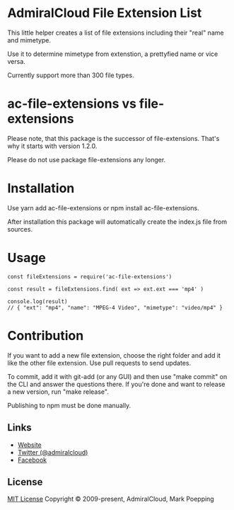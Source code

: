 # AdmiralCloud File Extension List
This little helper creates a list of file extensions including their "real" name and mimetype. 

Use it to determine mimetype from extenstion, a prettyfied name or vice versa.

Currently support more than 300 file types.

# ac-file-extensions vs file-extensions
Please note, that this package is the successor of file-extensions. That's why it starts with version 1.2.0.

Please do not use package file-extensions any longer.

# Installation
Use yarn add ac-file-extensions or npm install ac-file-extensions.

After installation this package will automatically create the index.js file from sources.

# Usage
```
const fileExtensions = require('ac-file-extensions')

const result = fileExtensions.find( ext => ext.ext === 'mp4' )

console.log(result) 
// { "ext": "mp4", "name": "MPEG-4 Video", "mimetype": "video/mp4" }
```

# Contribution
If you want to add a new file extension, choose the right folder and add it like the other file extension. Use pull requests to send updates.

To commit, add it with git-add (or any GUI) and then use "make commit" on the CLI and answer the questions there. If you're done and want to release a new version, run "make release". 

Publishing to npm must be done manually.

## Links
- [Website](https://www.admiralcloud.com/)
- [Twitter (@admiralcloud)](https://twitter.com/admiralcloud)
- [Facebook](https://www.facebook.com/MediaAssetManagement/)

## License
[MIT License](https://opensource.org/licenses/MIT) Copyright © 2009-present, AdmiralCloud, Mark Poepping